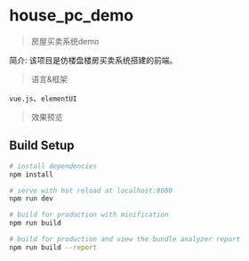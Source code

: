 # house_pc_demo
> 房屋买卖系统demo

简介: 该项目是仿楼盘楼房买卖系统搭建的前端。

> 语言&框架

`vue.js`、`elementUI`

> 效果预览



## Build Setup

``` bash
# install dependencies
npm install

# serve with hot reload at localhost:8080
npm run dev

# build for production with minification
npm run build

# build for production and view the bundle analyzer report
npm run build --report
```

